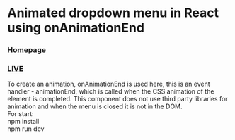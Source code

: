 # Animated dropdown menu in React using onAnimationEnd
### [Homepage](https://shedov.top/animated-dropdown-menu-in-react-using-onanimationend)
### [LIVE](https://animated-dropdown-menu-in-react-andrewshedov.vercel.app)
To create an animation, onAnimationEnd is used here, this is an event handler - animationEnd, which is called when the CSS animation of the element is completed. This component does not use third party libraries for animation and when the menu is closed it is not in the DOM.\
For start:\
npm install\
npm run dev
